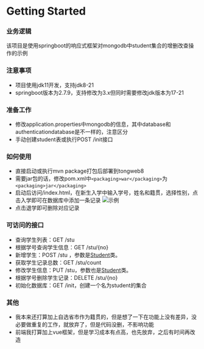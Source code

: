# Getting Started

### 业务逻辑

该项目是使用springboot的响应式框架对mongodb中student集合的增删改查操作的示例

### 注意事项

* 项目使用jdk11开发，支持jdk8-21
* springboot版本为2.7.9，支持修改为3.x但同时需要修改jdk版本为17-21

### 准备工作

* 修改application.properties中mongodb的信息，其中database和authenticationdatabase是不一样的，注意区分
* 手动创建student表或执行POST /init接口

### 如何使用

* 直接启动或执行mvn package打包后部署到tongweb8
* 需要jar包的话，修改pom.xml中`<packaging>war</packaging>`为`<packaging>jar</packaging>`
* 启动后访问/index.html，在新生入学中输入学号，姓名和籍贯，选择性别，点击入学即可在数据库中添加一条记录
  ![示例](student.png "示例")
* 点击退学即可删除对应记录

### 可访问的接口

* 查询学生列表：GET /stu
* 根据学号查询学生信息：GET /stu/{no}
* 新增学生：POST /stu ，参数是[Student](src/main/java/com/tongweb/webfluxwithmongodb/model/Student.java)类。
* 获取学生记录总数：GET /stu/count
* 修改学生信息：PUT /stu，参数也是[Student](src/main/java/com/tongweb/webfluxwithmongodb/model/Student.java)类。
* 根据学号删除学生记录：DELETE /stu/{no}
* 初始化数据库：GET /init，创建一个名为student的集合

### 其他

* 我本来还打算加上自选省市作为籍贯的，但是想了一下在功能上没有差异，没必要做重复的工作，就放弃了，但是代码没删，不影响功能
* 前端我打算加上vue框架，但是学习成本有点高，也先放弃，之后有时间再改造
